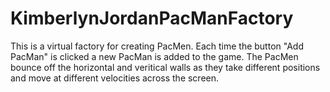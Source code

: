 # KimberlynJordanPacManFactory
This is a virtual factory for creating PacMen. 
Each time the button "Add PacMan" is clicked a new PacMan is added to the game.
The PacMen bounce off the horizontal and veritical walls as they take different 
positions and move at different velocities across the screen. 
